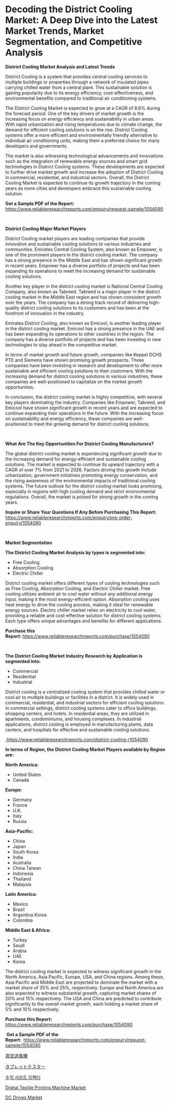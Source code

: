 <p><h1>Decoding the District Cooling Market: A Deep Dive into the Latest Market Trends, Market Segmentation, and Competitive Analysis</h1></p><p><strong>District Cooling Market Analysis and Latest Trends</strong></p>
<p><p>District Cooling is a system that provides central cooling services to multiple buildings or properties through a network of insulated pipes carrying chilled water from a central plant. This sustainable solution is gaining popularity due to its energy efficiency, cost-effectiveness, and environmental benefits compared to traditional air conditioning systems.</p><p>The District Cooling Market is expected to grow at a CAGR of 8.6% during the forecast period. One of the key drivers of market growth is the increasing focus on energy efficiency and sustainability in urban areas. With rapid urbanization and rising temperatures due to climate change, the demand for efficient cooling solutions is on the rise. District Cooling systems offer a more efficient and environmentally friendly alternative to individual air conditioning units, making them a preferred choice for many developers and governments.</p><p>The market is also witnessing technological advancements and innovations such as the integration of renewable energy sources and smart grid technologies in District Cooling systems. These developments are expected to further drive market growth and increase the adoption of District Cooling in commercial, residential, and industrial sectors. Overall, the District Cooling Market is expected to continue its growth trajectory in the coming years as more cities and developers embrace this sustainable cooling solution.</p></p>
<p><strong>Get a Sample PDF of the Report:&nbsp;</strong> <a href="https://www.reliableresearchreports.com/enquiry/request-sample/1054090">https://www.reliableresearchreports.com/enquiry/request-sample/1054090</a></p>
<p>&nbsp;</p>
<p><strong>District Cooling Major Market Players</strong></p>
<p><p>District Cooling market players are leading companies that provide innovative and sustainable cooling solutions to various industries and communities. Emirates Central Cooling System, also known as Empower, is one of the prominent players in the district cooling market. The company has a strong presence in the Middle East and has shown significant growth in recent years. Empower has a diverse portfolio of projects and has been expanding its operations to meet the increasing demand for sustainable cooling solutions.</p><p>Another key player in the district cooling market is National Central Cooling Company, also known as Tabreed. Tabreed is a major player in the district cooling market in the Middle East region and has shown consistent growth over the years. The company has a strong track record of delivering high-quality district cooling solutions to its customers and has been at the forefront of innovation in the industry.</p><p>Emirates District Cooling, also known as Emicool, is another leading player in the district cooling market. Emicool has a strong presence in the UAE and has been expanding its operations to other countries in the region. The company has a diverse portfolio of projects and has been investing in new technologies to stay ahead in the competitive market.</p><p>In terms of market growth and future growth, companies like Keppel DCHS PTE and Siemens have shown promising growth prospects. These companies have been investing in research and development to offer more sustainable and efficient cooling solutions to their customers. With the increasing demand for district cooling solutions in various industries, these companies are well-positioned to capitalize on the market growth opportunities.</p><p>In conclusion, the district cooling market is highly competitive, with several key players dominating the industry. Companies like Empower, Tabreed, and Emicool have shown significant growth in recent years and are expected to continue expanding their operations in the future. With the increasing focus on sustainability and energy efficiency, these companies are well-positioned to meet the growing demand for district cooling solutions.</p></p>
<p>&nbsp;</p>
<p><strong>What Are The Key Opportunities For District Cooling Manufacturers?</strong></p>
<p><p>The global district cooling market is experiencing significant growth due to the increasing demand for energy-efficient and sustainable cooling solutions. The market is expected to continue its upward trajectory with a CAGR of over 7% from 2021 to 2026. Factors driving this growth include urbanization, government initiatives promoting energy conservation, and the rising awareness of the environmental impacts of traditional cooling systems. The future outlook for the district cooling market looks promising, especially in regions with high cooling demand and strict environmental regulations. Overall, the market is poised for strong growth in the coming years.</p></p>
<p><strong>Inquire or Share Your Questions If Any Before Purchasing This Report:</strong> <a href="https://www.reliableresearchreports.com/enquiry/pre-order-enquiry/1054090">https://www.reliableresearchreports.com/enquiry/pre-order-enquiry/1054090</a></p>
<p>&nbsp;</p>
<p><strong>Market Segmentation</strong></p>
<p><strong>The District Cooling Market Analysis by types is segmented into:</strong></p>
<p><ul><li>Free Cooling</li><li>Absorption Cooling</li><li>Electric Chiller</li></ul></p>
<p><p>District cooling market offers different types of cooling technologies such as Free Cooling, Absorption Cooling, and Electric Chiller market. Free cooling utilizes ambient air to cool water without any additional energy input, making it the most energy-efficient option. Absorption cooling uses heat energy to drive the cooling process, making it ideal for renewable energy sources. Electric chiller market relies on electricity to cool water, providing a reliable and cost-effective solution for district cooling systems. Each type offers unique advantages and benefits for different applications.</p></p>
<p><strong>Purchase this Report:&nbsp;</strong><a href="https://www.reliableresearchreports.com/purchase/1054090">https://www.reliableresearchreports.com/purchase/1054090</a></p>
<p>&nbsp;</p>
<p><strong>The District Cooling Market Industry Research by Application is segmented into:</strong></p>
<p><ul><li>Commercial</li><li>Residential</li><li>Industrial</li></ul></p>
<p><p>District cooling is a centralized cooling system that provides chilled water or cool air to multiple buildings or facilities in a district. It is widely used in commercial, residential, and industrial sectors for efficient cooling solutions. In commercial settings, district cooling systems cater to office buildings, shopping centers, and hotels. In residential areas, they are utilized in apartments, condominiums, and housing complexes. In industrial applications, district cooling is employed in manufacturing plants, data centers, and hospitals for effective and sustainable cooling solutions.</p></p>
<p><a href="https://www.reliableresearchreports.com/district-cooling-r1054090">&nbsp;https://www.reliableresearchreports.com/district-cooling-r1054090</a></p>
<p><strong>In terms of Region, the District Cooling Market Players available by Region are:</strong></p>
<p>
    <p> <strong> North America: </strong>
        <ul>
            <li>United States</li>
            <li>Canada</li>
        </ul>
        </p> 
    <p> <strong> Europe: </strong>
        <ul>
            <li>Germany</li>
            <li>France</li>
            <li>U.K.</li>
            <li>Italy</li>
            <li>Russia</li>
        </ul>
        </p> 
    <p> <strong> Asia-Pacific: </strong>
        <ul>
            <li>China</li>
            <li>Japan</li>
            <li>South Korea</li>
            <li>India</li>
            <li>Australia</li>
            <li>China Taiwan</li>
            <li>Indonesia</li>
            <li>Thailand</li>
            <li>Malaysia</li>
        </ul>
        </p> 
    <p> <strong> Latin America: </strong>
        <ul>
            <li>Mexico</li>
            <li>Brazil</li>
            <li>Argentina Korea</li>
            <li>Colombia</li>
        </ul>
        </p> 
    <p> <strong> Middle East & Africa: </strong>
        <ul>
            <li>Turkey</li>
            <li>Saudi</li>
            <li>Arabia</li>
            <li>UAE</li>
            <li>Korea</li>
        </ul>
    </p>
    </p>
<p><p>The district cooling market is expected to witness significant growth in the North America, Asia Pacific, Europe, USA, and China regions. Among these, Asia Pacific and Middle East are projected to dominate the market with a market share of 35% and 25%, respectively. Europe and North America are also expected to witness substantial growth, capturing market shares of 20% and 15% respectively. The USA and China are predicted to contribute significantly to the overall market growth, each holding a market share of 5% and 10% respectively.</p></p>
<p><strong>Purchase this Report: </strong><a href="https://www.reliableresearchreports.com/purchase/1054090">https://www.reliableresearchreports.com/purchase/1054090</a></p>
<p>&nbsp;<strong>Get a Sample PDF of the Report:&nbsp;&nbsp;</strong><a href="https://www.reliableresearchreports.com/enquiry/request-sample/1054090">https://www.reliableresearchreports.com/enquiry/request-sample/1054090</a></p>
<p><strong></strong></p>
<p><p><a href="https://github.com/xnljig2898992/Market-Research-Report-List-1/blob/main/515012126556.md">真空送風機</a></p><p><a href="https://github.com/adcxff01450218/Market-Research-Report-List-1/blob/main/362724426557.md">タブレットテスター</a></p><p><a href="https://github.com/vsckjg50460/Market-Research-Report-List-1/blob/main/623463924622.md">수직 샤프트 임팩터</a></p><p><a href="https://github.com/abdelrhmankishk22/Market-Research-Report-List-4/blob/main/digital-textile-printing-machine-market.md">Digital Textile Printing Machine Market</a></p><p><a href="https://github.com/joannagoyvaerts/Market-Research-Report-List-2/blob/main/dc-drives-market.md">DC Drives Market</a></p></p>
